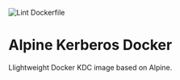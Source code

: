 ![Lint Dockerfile](https://github.com/bougar/alpine-kdc/actions/workflows/lint-dockerfile.yml/badge.svg)

# Alpine Kerberos Docker

Llightweight Docker KDC image based on Alpine.
